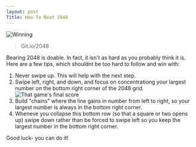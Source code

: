 ```yaml
---
layout: post
Title: How To Beat 2048
---
```


![Winning](/_posts/image.jpg)

> Git.io/2048

Bearing 2048 is doable. In fact, it isn't as hard as you probably think it is. Here are a few tips, which shouldnt be too hard to follow and win with:
1. Never swipe up. This will help with the next step.
2. Swipe left, right, and down, and focus on concentrationg your largest number on the bottom right corner of the 2048 grid.
![That game's final score](/_posts/image.jpg)
3. Build "chains" where the line gains in number from left to right, so your largest number is always in the bottom right corner.
4. Wheneve you collapse this bottom row (so that a square or two opens up) swipe down rather than be forced to swipe left so you keep the largest number in the bottom right corner.

Good luck- you can do it!
